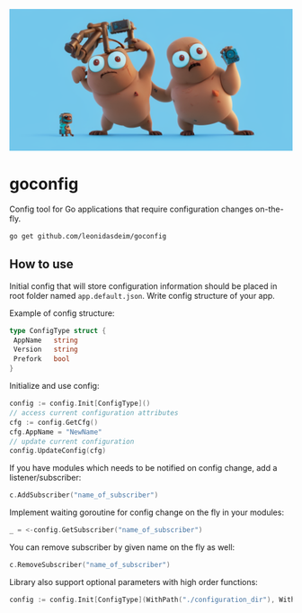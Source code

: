 <p align="center">
 <img src="img/goconfig.png" width="650">
</p>

# goconfig

Config tool for Go applications that require configuration changes on-the-fly.

```bash
go get github.com/leonidasdeim/goconfig
```

## How to use

Initial config that will store configuration information should be placed in root folder named `app.default.json`. Write config structure of your app.

Example of config structure:

```go
type ConfigType struct {
 AppName   string
 Version   string
 Prefork   bool
}
```

Initialize and use config:

```go
config := config.Init[ConfigType]()
// access current configuration attributes
cfg := config.GetCfg()
cfg.AppName = "NewName"
// update current configuration
config.UpdateConfig(cfg)
```

If you have modules which needs to be notified on config change, add a listener/subscriber:

```go
c.AddSubscriber("name_of_subscriber")
```

Implement waiting goroutine for config change on the fly in your modules:

```go
_ = <-config.GetSubscriber("name_of_subscriber")
```

You can remove subscriber by given name on the fly as well:

```go
c.RemoveSubscriber("name_of_subscriber")
```

Library also support optional parameters with high order functions:

```go
config := config.Init[ConfigType](WithPath("./configuration_dir"), WithName("configuration_name"))
```
